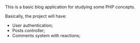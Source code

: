 This is a basic blog application for studying some PHP concepts.

Basically, the project will have:
- User authentication;
- Posts controller;
- Comments system with reactions;